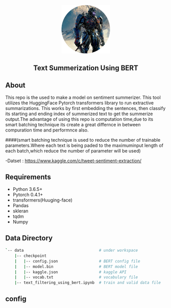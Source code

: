 
<p align="center">
  <img width="30%" height="30%" src='https://github.com/RituparnaSharma/Projects/blob/master/Text%20Summerization%20using%20Transformer/Images/circle-cropped(1).png'>
</p>
<p align='center'>
  <h2 align='center'>Text Summerization Using BERT </h2>
</p>
 
 ## About
 
This repo is the used to make a model on sentiment summerizer. This tool utilizes the HuggingFace Pytorch transformers library to run extractive summarizations. This works by first embedding the sentences, then classify its starting and ending index of summerized text to get the summerize output.The advantage of using this repo is computation time,due to its smart batching technique its create a great differnce in between compuration time and performnce also.

####(smart batching technique is used to reduce the number of trainable parameters.Where each text is being paded to the maximuminput length of each batch,which reduce the number of parameter will be used) 

-Datset : https://www.kaggle.com/c/tweet-sentiment-extraction/

## Requirements
- Python 3.6.5+
- Pytorch 0.4.1+
- transformers(Huuging-face)
- Pandas
- skleran
- tqdm
- Numpy

## Data Directory

``` bash
`-- data                                 # under workspace 
    |-- checkpoint
    |   |-- config.json                  # BERT config file
    |   |-- model.bin                    # BERT model file
    |   |-- kaggle.json                  # kaggle API 
    |   |-- vocab.txt                    # vocabulary file
    |-- text_filtering_using_bert.ipynb  # train and valid data file
```
## config


